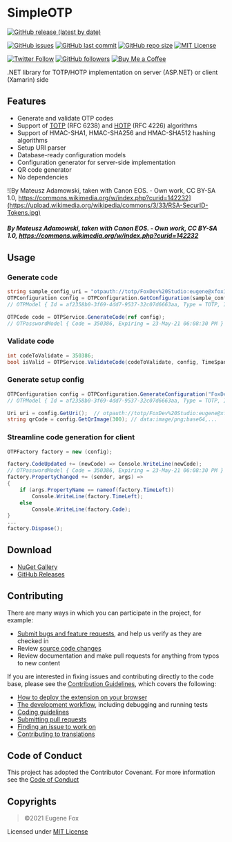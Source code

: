 # SimpleOTP
[![GitHub release (latest by date)](https://img.shields.io/github/v/release/xfox111/SimpleOTP)](https://github.com/xfox111/SimpleOTP/releases/latest)

[![GitHub issues](https://img.shields.io/github/issues/xfox111/SimpleOTP)](https://github.com/xfox111/SimpleOTP/issues)
[![GitHub last commit](https://img.shields.io/github/last-commit/xfox111/SimpleOTP)](https://github.com/xfox111/SimpleOTP/commits/master)
[![GitHub repo size](https://img.shields.io/github/repo-size/xfox111/SimpleOTP?label=repo%20size)](https://github.com/xfox111/SimpleOTP)
[![MIT License](https://img.shields.io/github/license/xfox111/SimpleOTP)](https://opensource.org/licenses/MIT)

[![Twitter Follow](https://img.shields.io/twitter/follow/xfox111?style=social)](https://twitter.com/xfox111)
[![GitHub followers](https://img.shields.io/github/followers/xfox111?label=Follow%20@xfox111&style=social)](https://github.com/xfox111)
[![Buy Me a Coffee](https://img.shields.io/badge/Buy%20Me%20a%20Coffee-%40xfox111-orange)](https://buymeacoffee.com/xfox111)

.NET library for TOTP/HOTP implementation on server (ASP.NET) or client (Xamarin) side

## Features
- Generate and validate OTP codes
- Support of [TOTP](https://en.wikipedia.org/wiki/Time-based_One-time_password) (RFC 6238) and [HOTP](https://en.wikipedia.org/wiki/HMAC-based_one-time_password) (RFC 4226) algorithms
- Support of HMAC-SHA1, HMAC-SHA256 and HMAC-SHA512 hashing algorithms
- Setup URI parser
- Database-ready configuration models
- Configuration generator for server-side implementation
- QR code generator
- No dependencies

![By Mateusz Adamowski, taken with Canon EOS. - Own work, CC BY-SA 1.0, https://commons.wikimedia.org/w/index.php?curid=142232](https://upload.wikimedia.org/wikipedia/commons/3/33/RSA-SecurID-Tokens.jpg)
##### By Mateusz Adamowski, taken with Canon EOS. - Own work, CC BY-SA 1.0, https://commons.wikimedia.org/w/index.php?curid=142232

## Usage
### Generate code
```csharp
string sample_config_uri = "otpauth://totp/FoxDev%20Studio:eugene@xfox111.net?secret=ESQVTYRM2CWZC3NX24GRRWIAUUWVHWQH&issuer=FoxDev%20Studio";
OTPConfiguration config = OTPConfiguration.GetConfiguration(sample_config_uri);
// OTPModel { Id = af2358b0-3f69-4dd7-9537-32c07d6663aa, Type = TOTP, IssuerLabel = FoxDev Studio, AccountName = eugene@xfox111.net, Secret = ESQVTYRM2CWZC3NX24GRRWIAUUWVHWQH, Issuer = FoxDev Studio, Algorithm = SHA1, Digits = 6, Counter = 0, Period = 00:00:30 }

OTPCode code = OTPService.GenerateCode(ref config);
// OTPasswordModel { Code = 350386, Expiring = 23-May-21 06:08:30 PM }
```

### Validate code
```csharp
int codeToValidate = 350386;
bool isValid = OTPService.ValidateCode(codeToValidate, config, TimeSpan.FromSeconds(30)); // True
```

### Generate setup config
```csharp
OTPConfiguration config = OTPConfiguration.GenerateConfiguration("FoxDev Studio", "eugene@xfox111.net");
// OTPModel { Id = af2358b0-3f69-4dd7-9537-32c07d6663aa, Type = TOTP, IssuerLabel = FoxDev Studio, AccountName = eugene@xfox111.net, Secret = ESQVTYRM2CWZC3NX24GRRWIAUUWVHWQH, Issuer = FoxDev Studio, Algorithm = SHA1, Digits = 6, Counter = 0, Period = 00:00:30 }

Uri uri = config.GetUri();	// otpauth://totp/FoxDev%20Studio:eugene@xfox111.net?secret=ESQVTYRM2CWZC3NX24GRRWIAUUWVHWQH&issuer=FoxDev%20Studio
string qrCode = config.GetQrImage(300); // data:image/png;base64,...
```

### Streamline code generation for client
```csharp
OTPFactory factory = new (config);

factory.CodeUpdated += (newCode) => Console.WriteLine(newCode);
// OTPasswordModel { Code = 350386, Expiring = 23-May-21 06:08:30 PM }
factory.PropertyChanged += (sender, args) =>
{
	if (args.PropertyName == nameof(factory.TimeLeft))
		Console.WriteLine(factory.TimeLeft);
	else
		Console.WriteLine(factory.Code);
}
...
factory.Dispose();

```

## Download
- [NuGet Gallery](https://www.nuget.org/packages/SimpleOTP)
- [GitHub Releases](https://github.com/xfox111/SimpleOTP/releases/latest)

## Contributing
There are many ways in which you can participate in the project, for example:
- [Submit bugs and feature requests](https://github.com/xfox111/SimpleOTP/issues), and help us verify as they are checked in
- Review [source code changes](https://github.com/xfox111/SimpleOTP/pulls)
- Review documentation and make pull requests for anything from typos to new content

If you are interested in fixing issues and contributing directly to the code base, please see the [Contribution Guidelines](https://github.com/XFox111/SimpleOTP/blob/master/CONTRIBUTING.md), which covers the following:
- [How to deploy the extension on your browser](https://github.com/XFox111/SimpleOTP/blob/master/CONTRIBUTING.md#deploy-test-version-on-your-browser)
- [The development workflow](https://github.com/XFox111/SimpleOTP/blob/master/CONTRIBUTING.md#development-workflow), including debugging and running tests
- [Coding guidelines](https://github.com/XFox111/SimpleOTP/blob/master/CONTRIBUTING.md#coding-guidelines)
- [Submitting pull requests](https://github.com/XFox111/SimpleOTP/blob/master/CONTRIBUTING.md#submitting-pull-requests)
- [Finding an issue to work on](https://github.com/XFox111/SimpleOTP/blob/master/CONTRIBUTING.md#finding-an-issue-to-work-on)
- [Contributing to translations](https://github.com/XFox111/SimpleOTP/blob/master/CONTRIBUTING.md#contributing-to-translations)

## Code of Conduct
This project has adopted the Contributor Covenant. For more information see the [Code of Conduct](https://github.com/XFox111/SimpleOTP/blob/master/CODE_OF_CONDUCT.md)

## Copyrights
> ©2021 Eugene Fox

Licensed under [MIT License](https://opensource.org/licenses/MIT)
